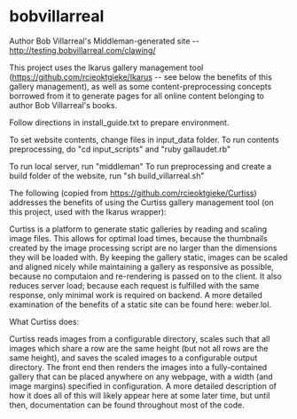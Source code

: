 # bobvillarreal
Author Bob Villarreal's Middleman-generated site -- http://testing.bobvillarreal.com/clawing/

This project uses the Ikarus gallery management tool (https://github.com/rcieoktgieke/Ikarus -- see below the benefits of this gallery management), as well as some content-preprocessing concepts borrowed from it to generate pages for all online content belonging to author Bob Villarreal's books.



Follow directions in install_guide.txt to prepare environment.

To set website contents, change files in input_data folder.
To run contents preprocessing, do "cd input_scripts" and "ruby gallaudet.rb"

To run local server, run "middleman"
To run preprocessing and create a build folder of the website, run "sh build_villarreal.sh"



The following (copied from https://github.com/rcieoktgieke/Curtiss) addresses the benefits of using the Curtiss gallery management tool (on this project, used with the Ikarus wrapper):

Curtiss is a platform to generate static galleries by reading and scaling image files. This allows for optimal load times, because the thumbnails created by the image processing script are no larger than the dimensions they will be loaded with. By keeping the gallery static, images can be scaled and aligned nicely while maintaining a gallery as responsive as possible, because no computaion and re-rendering is passed on to the client. It also reduces server load; because each request is fulfilled with the same response, only minimal work is required on backend. A more detailed examination of the benefits of a static site can be found here: weber.lol.

What Curtiss does:

Curtiss reads images from a configurable directory, scales such that all images which share a row are the same height (but not all rows are the same height), and saves the scaled images to a configurable output directory. The front end then renders the images into a fully-contained gallery that can be placed anywhere on any webpage, with a width (and image margins) specified in configuration. A more detailed description of how it does all of this will likely appear here at some later time, but until then, documentation can be found throughout most of the code.
